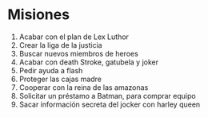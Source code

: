# Misiones

1. Acabar con el plan de Lex Luthor
2. Crear la liga de la justicia
3. Buscar nuevos miembros de heroes
4. Acabar con death Stroke, gatubela y joker
5. Pedir ayuda a flash
6. Proteger las cajas madre
7. Cooperar con la reina de las amazonas
8. Solicitar un préstamo a Batman, para comprar equipo 
9. Sacar información secreta del jocker con harley queen
